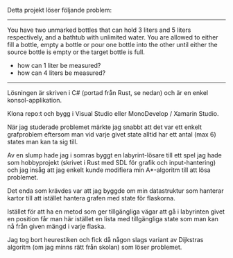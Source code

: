 Detta projekt löser följande problem:

---
You have two unmarked bottles that can hold 3 liters and 5 liters respectively, and a bathtub with unlimited water. You are allowed to either fill a bottle, empty a bottle or pour one bottle into the other until either the source bottle is empty or the target bottle is full.

- how can 1 liter be measured?
- how can 4 liters be measured?

---

Lösningen är skriven i C# (portad från Rust, se nedan) och är en enkel konsol-applikation.

Klona repo:t och bygg i Visual Studio eller MonoDevelop / Xamarin Studio.

När jag studerade problemet märkte jag snabbt att det var ett enkelt grafproblem eftersom man vid varje givet state alltid har ett antal (max 6) states man kan ta sig till.

Av en slump hade jag i somras byggt en labyrint-lösare till ett spel jag hade som hobbyprojekt (skrivet i Rust med SDL för grafik och input-hantering) och jag insåg att jag enkelt kunde modifiera min A*-algoritm till att lösa problemet.

Det enda som krävdes var att jag byggde om min datastruktur som hanterar kartor till att istället hantera grafen med state för flaskorna.

Istället för att ha en metod som ger tillgängliga vägar att gå i labyrinten givet en position får man här istället en lista med tillgängliga state som man kan nå från given mängd i varje flaska.

Jag tog bort heurestiken och fick då någon slags variant av Dijkstras algoritm (om jag minns rätt från skolan) som löser problemet.
